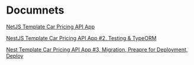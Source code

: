 # Documnets

[NetJS Template Car Pricing API App](https://www.notion.so/NestJS-Template-Car-Pricing-API-App-603f79417576435ab3e55bbbb0de8fb3)

[NestJS Template Car Pricing API App #2, Testing & TypeORM](https://www.notion.so/NestJS-Template-Part2-Testing-TypeORM-fd660f5df8c54baf96f3d1594d9162b0)

[Nest Template Car Pricing API App #3, Migration, Preapre for Deployment, Deploy](https://www.notion.so/NestJS-Template-Part3-Prepare-for-Deployment-f4ca0cf479c243fcb18450bc6dd18761)

